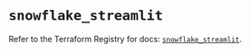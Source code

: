 # `snowflake_streamlit`

Refer to the Terraform Registry for docs: [`snowflake_streamlit`](https://registry.terraform.io/providers/snowflake-labs/snowflake/0.96.0/docs/resources/streamlit).
